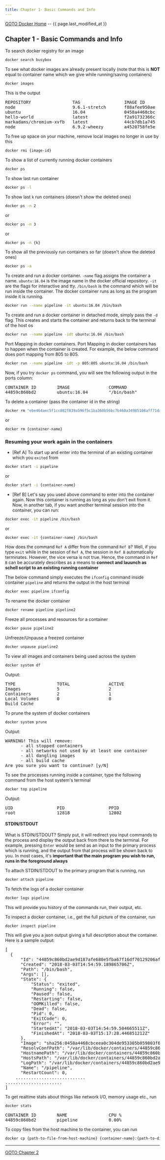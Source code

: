 ```yaml
---
title: Chapter 1- Basic Commands and Info
---
```


[GOTO Docker Home](/software-notes/dev-tech/docker) -- {{ page.last_modified_at }}

## Chapter 1 - Basic Commands and Info

To search docker registry for an image  

~~~bash
docker search busybox
~~~

To see what docker images are already present locally (note that this is <b>NOT</b> equal to container name which we give while running/saving containers)  

~~~bash
docker images
~~~

This is the output
<pre>
REPOSITORY                TAG                 IMAGE ID            CREATED             SIZE
node                      9.6.1-stretch       f88afee950ae        7 days ago          891MB
ubuntu                    16.04               0458a4468cbc        5 weeks ago         112MB
hello-world               latest              f2a91732366c        3 months ago        1.85kB
markadams/chromium-xvfb   latest              44cb7db1a745        6 months ago        543MB
node                      6.9.2-wheezy        a4520758fe5e        14 months ago       507MB
</pre>

To free up space on your machine, remove local images no longer in use by this
  
~~~bash
docker rmi {image-id}
~~~

To show a list of currently running docker containers

~~~bash
docker ps
~~~

To show last run container

~~~bash
docker ps -l
~~~

To show last `k` run containers (doesn't show the deleted ones)

~~~bash
docker ps -n 2
~~~
or

~~~bash
docker ps -n 3
~~~
or

~~~bash
docker ps -n {k}
~~~


To show all the previously run containers so far (doesn't show the deleted ones)

~~~bash
docker ps -a
~~~

To create and run a docker container. ``-name`` flag assigns the container a name. ``ubuntu:16.04`` is the image name in the docker official repository. ``-it`` are the flags for interactive and tty. ``/bin/bash`` is the command which will be run inside the container. The docker container runs as long as the program inside it is running.

~~~bash
docker run --name pipeline -it ubuntu:16.04 /bin/bash
~~~

To create and run a docker container in detached mode, simply pass the `-d` flag. This creates and starts the container and returns back to the terminal of the host os

~~~bash
docker run --name pipeline -idt ubuntu:16.04 /bin/bash
~~~

Port Mapping in docker containers. Port Mapping in docker containers has to happen when the container is created. For example, the below command does port mapping from 805 to 805.

~~~bash
docker run --name pipeline -idt -p 805:805 ubuntu:16.04 /bin/bash
~~~

Now, if you try `docker ps` command, you will see the following output in the ports column:

<pre>
CONTAINER ID        IMAGE               COMMAND             CREATED             STATUS              PORTS                  NAMES
44859c860bd2        ubuntu:16.04        "/bin/bash"         4 seconds ago       Up 3 seconds        0.0.0.0:805->805/tcp   pipeline
</pre>

To delete a container (pass the container id in the string)

~~~bash
docker rm "ebe464aec5f1cc882f839a596f5c1ba360b56bc7b460a34985108aff71da5550"
~~~ 
or 

~~~bash
docker rm {container-name}
~~~

### Resuming your work again in the containers

- [Ref A] To start up and enter into the terminal of an existing container which you `exited` from

~~~bash
docker start -i pipeline
~~~
or 

~~~bash
docker start -i {container-name}
~~~

- [Ref B] Let's say you used above command to enter into the container again. Now this container is running as long as you don't exit from it. Now, in another tab, if you want another terminal session into the container, you can run:

~~~bash
docker exec -it pipeline /bin/bash
~~~ 
or 

~~~bash
docker exec -it {container-name} /bin/bash
~~~

How does the command `Ref A` differ from the command `Ref B`? Well, if you type `exit` while in the session of `Ref A`, the session in `Ref B` automatically terminates. However, the vice versa is not true. Hence, the command in `Ref B` can be accurately describes as a means to **connect and lauunch as schell script to an existing running container**

Thw below command simply executes the `ifconfig` command inside container `pipeline` and returns the output in the host terminal

~~~bash
docker exec pipeline ifconfig
~~~

To rename the docker container

~~~bash
docker rename pipeline pipeline2
~~~

Freeze all processes and resources for a container

~~~bash
docker pause pipeline2
~~~

Unfreeze/Unpause a freezed container

~~~bash
docker unpause pipeline2
~~~

To view all images and containers being used across the system

~~~bash
docker system df
~~~
Output:
<pre>
TYPE                TOTAL               ACTIVE              SIZE                RECLAIMABLE
Images              5                   2                   2.054GB             1.942GB (94%)
Containers          2                   1                   56.29MB             0B (0%)
Local Volumes       0                   0                   0B                  0B
Build Cache                                                 0B                  0B
</pre>

To prune the system of docker containers

~~~bash
docker system prune
~~~

Output:
<pre>
WARNING! This will remove:
      - all stopped containers
      - all networks not used by at least one container
      - all dangling images
      - all build cache
Are you sure you want to continue? [y/N]
</pre>

To see the processes running inside a container, type the following command from the host system's terminal

~~~bash
docker top pipeline
~~~
Output:
<pre>
UID                 PID                 PPID                C                   STIME               TTY                 TIME                CMD
root                12818               12802               0                   20:24               pts/0               00:00:00            /bin/bash
</pre>

#### STDIN/STDOUT
What is STDIN/STDOUT?
Simply put, it will redirect you input commands to the process and display the output back from there to the terminal. For example, pressing `Enter` would be send as an input to the primary process which is running, and the output from that process will be shown back to you. In most cases, it's **important that the main program you wish to run, runs in the foreground always**

To attach STDIN/STDOUT to the primary program that is running, run

~~~bash
docker attach pipeline
~~~

To fetch the logs of a docker container

~~~bash
docker logs pipeline
~~~
This will provide you history of the commands run, their output, etc.

To inspect a docker container, i.e., get the full picture of the container, run

~~~bash
docker inspect pipeline
~~~
This will give you a json output giving a full description about the container. Here is a sample output:
<pre>
[
  {
      "Id": "44859c860bd2ae9d187afe680e5fba67f16df70129206af962348133324caf76",
      "Created": "2018-03-03T14:54:59.189865706Z",
      "Path": "/bin/bash",
      "Args": [],
      "State": {
          "Status": "exited",
          "Running": false,
          "Paused": false,
          "Restarting": false,
          "OOMKilled": false,
          "Dead": false,
          "Pid": 0,
          "ExitCode": 0,
          "Error": "",
          "StartedAt": "2018-03-03T14:54:59.504665511Z",
          "FinishedAt": "2018-03-03T15:17:28.446851212Z"
      },
      "Image": "sha256:0458a4468cbceea0c304de953305b059803f67693bad463dcbe7cce2c91ba670",
      "ResolvConfPath": "/var/lib/docker/containers/44859c860bd2ae9d187afe680e5fba67f16df70129206af962348133324caf76/resolv.conf",
      "HostnamePath": "/var/lib/docker/containers/44859c860bd2ae9d187afe680e5fba67f16df70129206af962348133324caf76/hostname",
      "HostsPath": "/var/lib/docker/containers/44859c860bd2ae9d187afe680e5fba67f16df70129206af962348133324caf76/hosts",
      "LogPath": "/var/lib/docker/containers/44859c860bd2ae9d187afe680e5fba67f16df70129206af962348133324caf76/44859c860bd2ae9d187afe680e5fba67f16df70129206af962348133324caf76-json.log",
      "Name": "/pipeline",
      "RestartCount": 0,
    ...........................
......................
]
</pre>

To get realtime stats about things like network I/O, memory usage etc., run

~~~bash
docker stats
~~~

<pre>
CONTAINER ID        NAME                CPU %               MEM USAGE / LIMIT   MEM %               NET I/O             BLOCK I/O           PIDS
44859c860bd2        pipeline            0.00%               468KiB / 15.55GiB   0.00%               6.53kB / 0B         0B / 0B             1
</pre>

To copy files from the host machine to the container, you can run

~~~bash
docker cp {path-to-file-from-host-machine} {container-name}:{path-to-dir-to-copy-to}
~~~

---

[GOTO Chapter 2](/software-notes/dev-tech/docker/chapter-2)